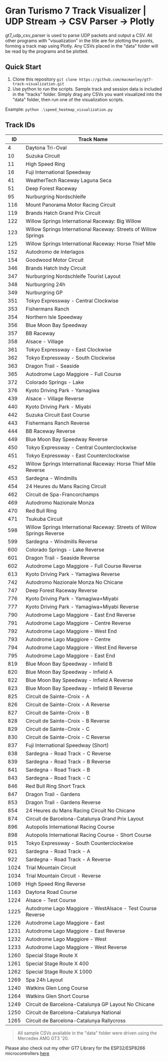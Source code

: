 # Gran Turismo 7 Track Visualizer | UDP Stream -> CSV Parser -> Plotly

gt7_udp_csv_parser is used to parse UDP packets and output a CSV. All other programs with "visualization" in the title are for plotting the points, forming a track map using Plotly. Any CSVs placed in the "data" folder will be read by the programs and be plotted.

## Quick Start

1. Clone this repository `git clone https://github.com/macmanley/gt7-track-visualization.git`
2. Use python to run the scripts. Sample track and session data is included in the "tracks" folder. Simply drag any CSVs you want visualized into the "data" folder, then run one of the visualization scripts.

Example: `python .\speed_heatmap_visualization.py`

## Track IDs

| ID   | Track Name                                                  |
|------|-------------------------------------------------------------|
| 4    | Daytona Tri-Oval                                            |
| 10   | Suzuka Circuit                                              |
| 11   | High Speed Ring                                             |
| 16   | Fuji International Speedway                                 |
| 41   | WeatherTech Raceway Laguna Seca                             |
| 51   | Deep Forest Raceway                                         |
| 95   | Nurburgring Nordschleife                                    |
| 116  | Mount Panorama Motor Racing Circuit                         |
| 119  | Brands Hatch Grand Prix Circuit                             |
| 122  | Willow Springs International Raceway: Big Willow            |
| 123  | Willow Springs International Raceway: Streets of Willow Springs |
| 125  | Willow Springs International Raceway: Horse Thief Mile      |
| 152  | Autodromo de Interlagos                                     |
| 154  | Goodwood Motor Circuit                                      |
| 346  | Brands Hatch Indy Circuit                                   |
| 347  | Nurburgring Nordschleife Tourist Layout                     |
| 348  | Nurburgring 24h                                             |
| 349  | Nurburgring GP                                              |
| 351  | Tokyo Expressway - Central Clockwise                        |
| 353  | Fishermans Ranch                                            |
| 354  | Northern Isle Speedway                                      |
| 356  | Blue Moon Bay Speedway                                      |
| 357  | BB Raceway                                                  |
| 358  | Alsace - Village                                            |
| 361  | Tokyo Expressway - East Clockwise                           |
| 362  | Tokyo Expressway - South Clockwise                          |
| 363  | Dragon Trail - Seaside                                      |
| 365  | Autodrome Lago Maggiore - Full Course                       |
| 372  | Colorado Springs - Lake                                     |
| 376  | Kyoto Driving Park - Yamagiwa                               |
| 439  | Alsace - Village Reverse                                    |
| 440  | Kyoto Driving Park - Miyabi                                 |
| 442  | Suzuka Circuit East Course                                  |
| 443  | Fishermans Ranch Reverse                                    |
| 444  | BB Raceway Reverse                                          |
| 449  | Blue Moon Bay Speedway Reverse                              |
| 450  | Tokyo Expressway - Central Counterclockwise                 |
| 451  | Tokyo Expressway - East Counterclockwise                    |
| 452  | Willow Springs International Raceway: Horse Thief Mile Reverse |
| 453  | Sardegna - Windmills                                        |
| 454  | 24 Heures du Mans Racing Circuit                            |
| 462  | Circuit de Spa-Francorchamps                                |
| 469  | Autodromo Nazionale Monza                                   |
| 470  | Red Bull Ring                                               |
| 471  | Tsukuba Circuit                                             |
| 598  | Willow Springs International Raceway: Streets of Willow Springs Reverse |
| 599  | Sardegna - Windmills Reverse                                |
| 600  | Colorado Springs - Lake Reverse                             |
| 601  | Dragon Trail - Seaside Reverse                              |
| 602  | Autodrome Lago Maggiore - Full Course Reverse               |
| 613  | Kyoto Driving Park - Yamagiwa Reverse                       |
| 742  | Autodromo Nazionale Monza No Chicane                        |
| 747  | Deep Forest Raceway Reverse                                 |
| 776  | Kyoto Driving Park - Yamagiwa+Miyabi                        |
| 777  | Kyoto Driving Park - Yamagiwa+Miyabi Reverse                |
| 790  | Autodrome Lago Maggiore - East End Reverse                  |
| 791  | Autodrome Lago Maggiore - Centre Reverse                    |
| 792  | Autodrome Lago Maggiore - West End                          |
| 793  | Autodrome Lago Maggiore - Centre                            |
| 794  | Autodrome Lago Maggiore - West End Reverse                  |
| 795  | Autodrome Lago Maggiore - East End                          |
| 819  | Blue Moon Bay Speedway - Infield B                          |
| 820  | Blue Moon Bay Speedway - Infield A                          |
| 822  | Blue Moon Bay Speedway - Infield A Reverse                  |
| 823  | Blue Moon Bay Speedway - Infield B Reverse                  |
| 825  | Circuit de Sainte-Croix - A                                 |
| 826  | Circuit de Sainte-Croix - A Reverse                         |
| 827  | Circuit de Sainte-Croix - B                                 |
| 828  | Circuit de Sainte-Croix - B Reverse                         |
| 829  | Circuit de Sainte-Croix - C                                 |
| 830  | Circuit de Sainte-Croix - C Reverse                         |
| 837  | Fuji International Speedway (Short)                         |
| 838  | Sardegna - Road Track - C Reverse                           |
| 839  | Sardegna - Road Track - B Reverse                           |
| 841  | Sardegna - Road Track - B                                   |
| 843  | Sardegna - Road Track - C                                   |
| 846  | Red Bull Ring Short Track                                   |
| 847  | Dragon Trail - Gardens                                      |
| 853  | Dragon Trail - Gardens Reverse                              |
| 854  | 24 Heures du Mans Racing Circuit No Chicane                 |
| 874  | Circuit de Barcelona-Catalunya Grand Prix Layout            |
| 896  | Autopolis International Racing Course                       |
| 898  | Autopolis International Racing Course - Short Course        |
| 915  | Tokyo Expressway - South Counterclockwise                   |
| 921  | Sardegna - Road Track - A                                   |
| 922  | Sardegna - Road Track - A Reverse                           |
| 1024 | Trial Mountain Circuit                                      |
| 1034 | Trial Mountain Circuit - Reverse                            |
| 1069 | High Speed Ring Reverse                                     |
| 1163 | Daytona Road Course                                         |
| 1224 | Alsace - Test Course                                        |
| 1225 | Autodrome Lago Maggiore - WestAlsace - Test Course Reverse  |
| 1226 | Autodrome Lago Maggiore - East                              |
| 1231 | Autodrome Lago Maggiore - East Reverse                      |
| 1232 | Autodrome Lago Maggiore - West                              |
| 1233 | Autodrome Lago Maggiore - West Reverse                      |
| 1260 | Special Stage Route X                                       |
| 1261 | Special Stage Route X 400                                   |
| 1262 | Special Stage Route X 1000                                  |
| 1269 | Spa 24h Layout                                              |
| 1240 | Watkins Glen Long Course                                    |
| 1264 | Watkins Glen Short Course                                   |
| 1249 | Circuit de Barcelona-Catalunya GP Layout No Chicane         |
| 1250 | Circuit de Barcelona-Catalunya National                     |
| 1265 | Circuit de Barcelona-Catalunya Rallycross                   |

> All sample CSVs available in the "data" folder were driven using the Mercedes AMG GT3 '20.

Please also check out my other GT7 Library for the ESP32/ESP8266 microcontrollers [here](https://github.com/MacManley/gt7-udp)
